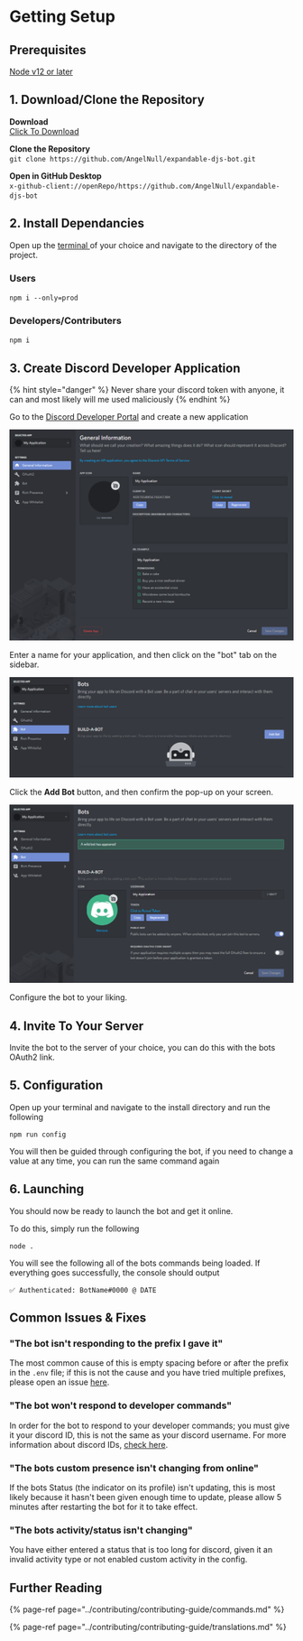 # Getting Setup

## Prerequisites

[Node v12 or later](https://nodejs.org/en/)

## 1. Download/Clone the Repository

**Download**  
[Click To Download](https://github.com/AngelNull/expandable-djs-bot/archive/main.zip)

**Clone the Repository**  
`git clone https://github.com/AngelNull/expandable-djs-bot.git`

**Open in GitHub Desktop**  
`x-github-client://openRepo/https://github.com/AngelNull/expandable-djs-bot`

## 2. Install Dependancies

Open up the [terminal ](https://github.com/Microsoft/Terminal)of your choice and navigate to the directory of the project.

### Users

```text
npm i --only=prod
```

### Developers/Contributers

```text
npm i
```

## 3. Create Discord Developer Application

{% hint style="danger" %}
Never share your discord token with anyone, it can and most likely will me used maliciously
{% endhint %}

Go to the [Discord Developer Portal](https://discord.com/developers/applications) and create a new application

![](../.gitbook/assets/image%20%282%29%20%281%29.png)

Enter a name for your application, and then click on the "bot" tab on the sidebar.

![](../.gitbook/assets/image%20%283%29.png)

Click the **Add Bot** button, and then confirm the pop-up on your screen.

![](../.gitbook/assets/image%20%284%29.png)

Configure the bot to your liking.

## 4. Invite To Your Server

Invite the bot to the server of your choice, you can do this with the bots OAuth2 link.

## 5. Configuration

Open up your terminal and navigate to the install directory and run the following

```text
npm run config
```

You will then be guided through configuring the bot, if you need to change a value at any time, you can run the same command again

## 6. **Launching**

You should now be ready to launch the bot and get it online.

To do this, simply run the following

```text
node .
```

You will see the following all of the bots commands being loaded. If everything goes successfully, the console should output

```text
✅ Authenticated: BotName#0000 @ DATE
```

## Common Issues & Fixes

### **"The bot isn't responding to the prefix I gave it"**

The most common cause of this is empty spacing before or after the prefix in the `.env` file; if this is not the cause and you have tried multiple prefixes, please open an issue [here](https://github.com/AngelNull/expandable-djs-bot/issues/new/choose).

### **"The bot won't respond to developer commands"**

In order for the bot to respond to your developer commands; you must give it your discord ID, this is not the same as your discord username. For more information about discord IDs, [check here](https://support.discord.com/hc/en-us/articles/206346498-Where-can-I-find-my-User-Server-Message-ID).

### **"The bots custom presence isn't changing from online"**

If the bots Status \(the indicator on its profile\) isn't updating, this is most likely because it hasn't been given enough time to update, please allow 5 minutes after restarting the bot for it to take effect.

### **"The bots activity/status isn't changing"**

You have either entered a status that is too long for discord, given it an invalid activity type or not enabled custom activity in the config.

## Further Reading

{% page-ref page="../contributing/contributing-guide/commands.md" %}

{% page-ref page="../contributing/contributing-guide/translations.md" %}


